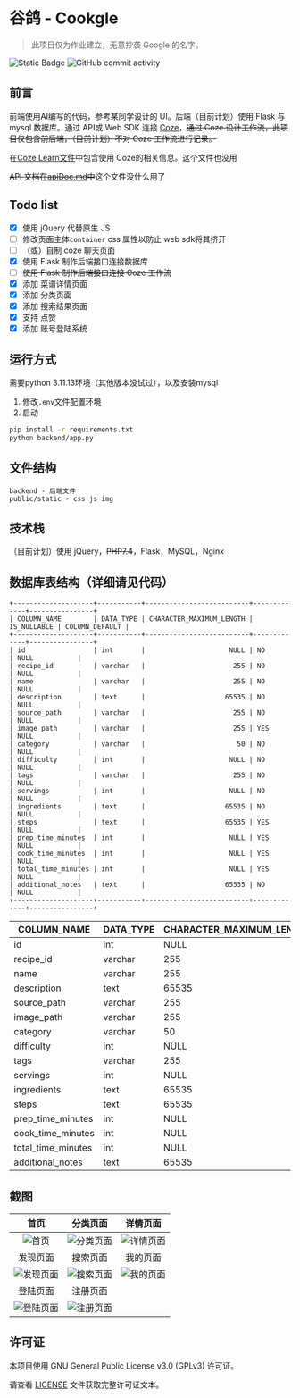 # 谷鸽 - Cookgle
> 此项目仅为作业建立，无意抄袭 Google 的名字。

![Static Badge](https://img.shields.io/badge/%E8%B0%B7-%E9%B8%BD-orange)
![GitHub commit activity](https://img.shields.io/github/commit-activity/w/xu-fencer/cookgle)

<!-- [TOC] -->

## 前言

前端使用AI编写的代码，参考某同学设计的 UI。后端（目前计划）使用 Flask 与 mysql 数据库。通过 API或 Web SDK 连接 [Coze](https://www.coze.com/)，~~通过 Coze 设计工作流，此项目仅包含前后端，（目前计划）不对 Coze 工作流进行记录。~~

在[Coze Learn文件](CozeLearn.md)中包含使用 Coze的相关信息。这个文件也没用

~~API 文档在[apiDoc.md](apiDoc.md)中~~这个文件没什么用了

## Todo list

- [x] 使用 jQuery 代替原生 JS
- [ ] 修改页面主体`container` css 属性以防止 web sdk将其挤开
- [ ] （或）自制 coze 聊天页面
- [x] 使用 Flask 制作后端接口连接数据库
- [ ] ~~使用 Flask 制作后端接口连接  Coze 工作流~~
- [x] 添加 菜谱详情页面
- [x] 添加 分类页面
- [x] 添加 搜索结果页面
- [x] 支持 点赞
- [x] 添加 账号登陆系统

## 运行方式 
需要python 3.11.13环境（其他版本没试过），以及安装mysql
1. 修改`.env`文件配置环境
2. 启动
```bash
pip install -r requirements.txt
python backend/app.py
```

## 文件结构

```
backend - 后端文件
public/static - css js img
```

## 技术栈

（目前计划）使用 jQuery，~~PHP7.4~~，Flask，MySQL，Nginx

## 数据库表结构（详细请见代码）
```
+--------------------+-----------+--------------------------+-------------+----------------+
| COLUMN_NAME        | DATA_TYPE | CHARACTER_MAXIMUM_LENGTH | IS_NULLABLE | COLUMN_DEFAULT |
+--------------------+-----------+--------------------------+-------------+----------------+
| id                 | int       |                     NULL | NO          | NULL           |
| recipe_id          | varchar   |                      255 | NO          | NULL           |
| name               | varchar   |                      255 | NO          | NULL           |
| description        | text      |                    65535 | NO          | NULL           |
| source_path        | varchar   |                      255 | NO          | NULL           |
| image_path         | varchar   |                      255 | YES         | NULL           |
| category           | varchar   |                       50 | NO          | NULL           |
| difficulty         | int       |                     NULL | NO          | NULL           |
| tags               | varchar   |                      255 | NO          | NULL           |
| servings           | int       |                     NULL | NO          | NULL           |
| ingredients        | text      |                    65535 | NO          | NULL           |
| steps              | text      |                    65535 | YES         | NULL           |
| prep_time_minutes  | int       |                     NULL | YES         | NULL           |
| cook_time_minutes  | int       |                     NULL | YES         | NULL           |
| total_time_minutes | int       |                     NULL | YES         | NULL           |
| additional_notes   | text      |                    65535 | NO          | NULL           |
+--------------------+-----------+--------------------------+-------------+----------------+
```

| COLUMN_NAME        | DATA_TYPE | CHARACTER_MAXIMUM_LENGTH | IS_NULLABLE | COLUMN_DEFAULT |
|--------------------|-----------|--------------------------|-------------|----------------|
| id                 | int       | NULL                     | NO          | NULL           |
| recipe_id          | varchar   | 255                      | NO          | NULL           |
| name               | varchar   | 255                      | NO          | NULL           |
| description        | text      | 65535                    | NO          | NULL           |
| source_path        | varchar   | 255                      | NO          | NULL           |
| image_path         | varchar   | 255                      | YES         | NULL           |
| category           | varchar   | 50                       | NO          | NULL           |
| difficulty         | int       | NULL                     | NO          | NULL           |
| tags               | varchar   | 255                      | NO          | NULL           |
| servings           | int       | NULL                     | NO          | NULL           |
| ingredients        | text      | 65535                    | NO          | NULL           |
| steps              | text      | 65535                    | YES         | NULL           |
| prep_time_minutes  | int       | NULL                     | YES         | NULL           |
| cook_time_minutes  | int       | NULL                     | YES         | NULL           |
| total_time_minutes | int       | NULL                     | YES         | NULL           |
| additional_notes   | text      | 65535                    | NO          | NULL           |

## 截图
|首页|分类页面|详情页面|
|:---:|:---:|:---:|
|![首页](https://cdn.jsdelivr.net/gh/xu-Fencer/ppiipp/002/20250704232746081.png)|![分类页面](https://cdn.jsdelivr.net/gh/xu-Fencer/ppiipp/002/20250704232804895.png)|![详情页面](https://cdn.jsdelivr.net/gh/xu-Fencer/ppiipp/002/20250704232827190.png)|
|发现页面|搜索页面|我的页面|
|![发现页面](https://cdn.jsdelivr.net/gh/xu-Fencer/ppiipp/002/20250704232844266.png)|![搜索页面](https://cdn.jsdelivr.net/gh/xu-Fencer/ppiipp/002/20250704232857756.png)|![我的页面](https://cdn.jsdelivr.net/gh/xu-Fencer/ppiipp/002/20250704232912405.png)|
|登陆页面|注册页面| |
|![登陆页面](https://cdn.jsdelivr.net/gh/xu-Fencer/ppiipp/002/20250704232927265.png)|![注册页面](https://cdn.jsdelivr.net/gh/xu-Fencer/ppiipp/002/20250704232937599.png)| |






## 许可证

本项目使用 GNU General Public License v3.0 (GPLv3) 许可证。

请查看 [LICENSE](LICENSE) 文件获取完整许可证文本。

